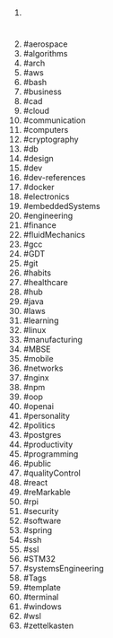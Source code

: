 1. #
1. #aerospace
1. #algorithms
1. #arch
1. #aws
1. #bash
1. #business
1. #cad
1. #cloud
1. #communication
1. #computers
1. #cryptography
1. #db
1. #design
1. #dev
1. #dev-references
1. #docker
1. #electronics
1. #embeddedSystems
1. #engineering
1. #finance
1. #fluidMechanics
1. #gcc
1. #GDT
1. #git
1. #habits
1. #healthcare
1. #hub
1. #java
1. #laws
1. #learning
1. #linux
1. #manufacturing
1. #MBSE
1. #mobile
1. #networks
1. #nginx
1. #npm
1. #oop
1. #openai
1. #personality
1. #politics
1. #postgres
1. #productivity
1. #programming
1. #public
1. #qualityControl
1. #react
1. #reMarkable
1. #rpi
1. #security
1. #software
1. #spring
1. #ssh
1. #ssl
1. #STM32
1. #systemsEngineering
1. #Tags
1. #template
1. #terminal
1. #windows
1. #wsl
1. #zettelkasten
